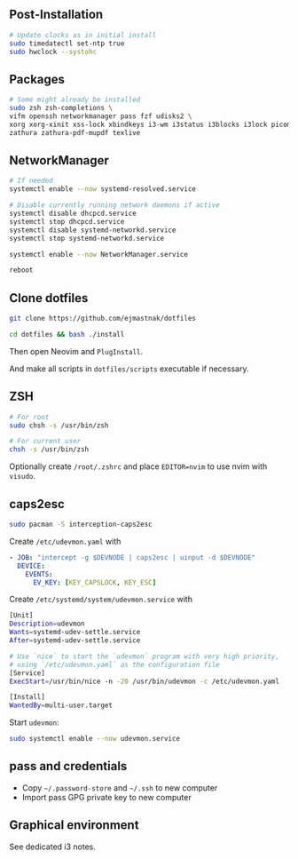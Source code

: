 ## Post-Installation

```bash
# Update clocks as in initial install
sudo timedatectl set-ntp true
sudo hwclock --systohc
```

## Packages

```bash
# Some might already be installed
sudo zsh zsh-completions \
vifm openssh networkmanager pass fzf udisks2 \
xorg xorg-xinit xss-lock xbindkeys i3-wm i3status i3blocks i3lock picom dmenu alacritty feh redshift ttc-iosevka \
zathura zathura-pdf-mupdf texlive
```

## NetworkManager

```bash
# If needed
systemctl enable --now systemd-resolved.service

# Disable currently running network daemons if active
systemctl disable dhcpcd.service
systemctl stop dhcpcd.service
systemctl disable systemd-networkd.service
systemctl stop systemd-networkd.service

systemctl enable --now NetworkManager.service

reboot
```

## Clone dotfiles

```bash
git clone https://github.com/ejmastnak/dotfiles

cd dotfiles && bash ./install
```

Then open Neovim and `PlugInstall`.

And make all scripts in `dotfiles/scripts` executable if necessary.

## ZSH

```bash
# For root
sudo chsh -s /usr/bin/zsh

# For current user
chsh -s /usr/bin/zsh
```

Optionally create `/root/.zshrc` and place `EDITOR=nvim` to use nvim with `visudo`.

## caps2esc

```bash
sudo pacman -S interception-caps2esc
```

Create `/etc/udevmon.yaml` with

```yaml
- JOB: "intercept -g $DEVNODE | caps2esc | uinput -d $DEVNODE"
  DEVICE:
    EVENTS:
      EV_KEY: [KEY_CAPSLOCK, KEY_ESC]
```

Create `/etc/systemd/system/udevmon.service` with

```sh
[Unit]
Description=udevmon
Wants=systemd-udev-settle.service
After=systemd-udev-settle.service

# Use `nice` to start the `udevmon` program with very high priority,
# using `/etc/udevmon.yaml` as the configuration file
[Service]
ExecStart=/usr/bin/nice -n -20 /usr/bin/udevmon -c /etc/udevmon.yaml

[Install]
WantedBy=multi-user.target
```

Start `udevmon`:

```bash
sudo systemctl enable --now udevmon.service
```

## pass and credentials

- Copy `~/.password-store` and `~/.ssh` to new computer
- Import pass GPG private key to new computer

## Graphical environment

See dedicated i3 notes.
